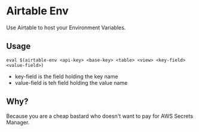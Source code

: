 # Airtable Env

Use Airtable to host your Environment Variables.

## Usage

```
eval $(airtable-env <api-key> <base-key> <table> <view> <key-field> <value-field>)
```

 - key-field is the field holding the key name
 - value-field is teh field holding the value name

## Why?

Because you are a cheap bastard who doesn't want to pay for AWS Secrets
Manager.
